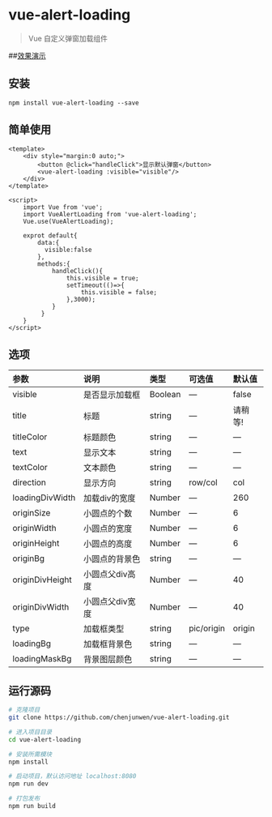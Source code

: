 # vue-alert-loading

> Vue 自定义弹窗加载组件

##[效果演示](http://chenjunwen.github.io/vue-alert-loading)


## 安装

    npm install vue-alert-loading --save
    
## 简单使用

    <template>
        <div style="margin:0 auto;">
            <button @click="handleClick">显示默认弹窗</button>
            <vue-alert-loading :visible="visible"/>
        </div>
    </template>
    
    <script>
        import Vue from 'vue';
        import VueAlertLoading from 'vue-alert-loading';
        Vue.use(VueAlertLoading);
        
        exprot default{
            data:{
              visible:false
            },
            methods:{
                handleClick(){
                    this.visible = true;
                    setTimeout(()=>{
                        this.visible = false;
                    },3000);
                }
             }
        }
    </script>
    
## 选项

  | 参数          |  说明             | 类型      |  可选值  | 默认值|
  | :----------   |  :-----------    | :-----    | :----  | :----
  | visible       |  是否显示加载框    | Boolean   |   —    | false
  | title         |  标题             | string    |   —    | 请稍等!
  | titleColor    |  标题颜色         | string    |   —    | —
  | text          |  显示文本         | string    |   —    | —
  | textColor     |  文本颜色         | string    |   —    | —
  | direction     |  显示方向         | string    | row/col| col
  |loadingDivWidth|  加载div的宽度    | Number   |   —    | 260
  | originSize    |  小圆点的个数     | Number   |   —    | 6
  | originWidth   |  小圆点的宽度     | Number   |   —    | 6
  | originHeight  |  小圆点的高度     | Number   |   —    | 6
  | originBg      |  小圆点的背景色   | string   |   —    | —
  |originDivHeight|  小圆点父div高度  | Number   |   —    | 40
  | originDivWidth | 小圆点父div宽度  | Number   |   —    | 40
  | type          |  加载框类型       | string   |pic/origin| origin
  | loadingBg     |  加载框背景色     | string   |   —    | —
  | loadingMaskBg |  背景图层颜色     | string   |   —    | —
  
  



## 运行源码
``` bash
# 克隆项目
git clone https://github.com/chenjunwen/vue-alert-loading.git

# 进入项目目录
cd vue-alert-loading

# 安装所需模块
npm install

# 启动项目，默认访问地址 localhost:8080
npm run dev

# 打包发布
npm run build
```
